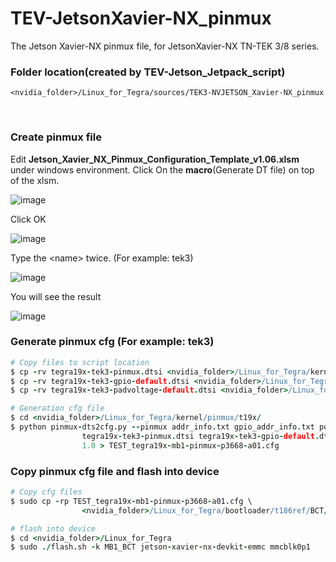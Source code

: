 # TEV-JetsonXavier-NX_pinmux
The Jetson Xavier-NX pinmux file, for JetsonXavier-NX TN-TEK 3/8 series.

### Folder location(created by TEV-Jetson_Jetpack_script)
```
<nvidia_folder>/Linux_for_Tegra/sources/TEK3-NVJETSON_Xavier-NX_pinmux
```

&nbsp;

### Create pinmux file
Edit **Jetson_Xavier_NX_Pinmux_Configuration_Template_v1.06.xlsm** under windows environment.
Click On the **macro**(Generate DT file) on top of the xlsm. 

![image](https://user-images.githubusercontent.com/83322668/176626118-381a21d3-b126-46c8-830d-8f53ce22600a.png)

Click OK

![image](https://user-images.githubusercontent.com/83322668/176626422-6fe8cbb8-4018-499b-96a8-68c239bd0eba.png)

Type the \<name> twice. (For example: tek3)

![image](https://user-images.githubusercontent.com/83322668/176626516-96205bce-12a1-4061-824a-12f70f11cfb4.png)

You will see the result

![image](https://user-images.githubusercontent.com/83322668/176626603-5465cbcd-986e-4093-bb1c-05c16736c5bd.png)

### Generate pinmux cfg (For example: tek3)
```coffeescript
# Copy files to script location
$ cp -rv tegra19x-tek3-pinmux.dtsi <nvidia_folder>/Linux_for_Tegra/kernel/pinmux/t19x/
$ cp -rv tegra19x-tek3-gpio-default.dtsi <nvidia_folder>/Linux_for_Tegra/kernel/pinmux/t19x/
$ cp -rv tegra19x-tek3-padvoltage-default.dtsi <nvidia_folder>/Linux_for_Tegra/kernel/pinmux/t19x/

# Generation cfg file
$ cd <nvidia_folder>/Linux_for_Tegra/kernel/pinmux/t19x/
$ python pinmux-dts2cfg.py --pinmux addr_info.txt gpio_addr_info.txt por_val.txt    \
                tegra19x-tek3-pinmux.dtsi tegra19x-tek3-gpio-default.dtsi \
                1.0 > TEST_tegra19x-mb1-pinmux-p3668-a01.cfg
```
### Copy pinmux cfg file and flash into device
```coffeescript
# Copy cfg files
$ sudo cp -rp TEST_tegra19x-mb1-pinmux-p3668-a01.cfg \
                <nvidia_folder>/Linux_for_Tegra/bootloader/t186ref/BCT/tegra19x-mb1-pinmux-p3668-a01.cfg

# flash into device
$ cd <nvidia_folder>/Linux_for_Tegra
$ sudo ./flash.sh -k MB1_BCT jetson-xavier-nx-devkit-emmc mmcblk0p1

```
